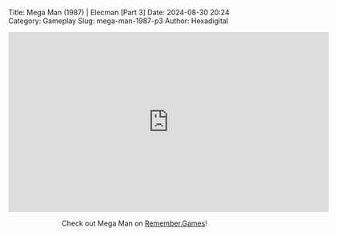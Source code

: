 Title: Mega Man (1987) | Elecman [Part 3]
Date: 2024-08-30 20:24
Category: Gameplay
Slug: mega-man-1987-p3
Author: Hexadigital

<center><iframe src="https://www.youtube.com/embed/Ai2PorjRDLU?feature=oembed" allow="accelerometer; autoplay; encrypted-media; gyroscope; picture-in-picture" width="640" height="360" frameborder="0"></iframe>

Check out Mega Man on [Remember.Games](https://remember.games/game/4363/mega-man/)!</center>